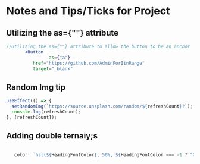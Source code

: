 # Notes and Tips/Ticks for Project

## Utilizing the as={""} attribute

```jsx
//Utilizing the as={""} attribute to allow the button to be an anchor
       <Button
                as={"a"}
          href="https://github.com/AdminForIinRange"
          target="_blank"

```

## Random Img tip

```js
useEffect(() => {
  setRandomImg(`https://source.unsplash.com/random/${refreshCount}?`);
  console.log(refreshCount);
}, [refreshCount]);
```


## Adding double ternaiy;s 

```js

   color: `hsl(${HeadingFontColor}, 50%, ${HeadingFontColor === -1 ? "0%" : (HeadingFontColor === 361 ? "100%" : "50%") })`,


```